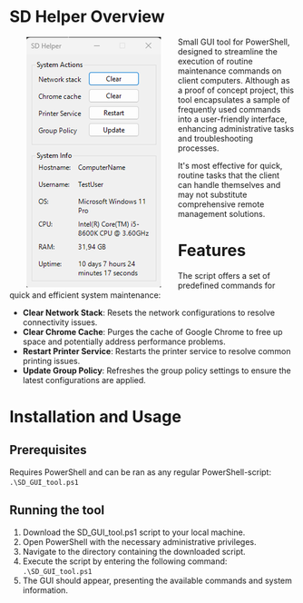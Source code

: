# SD Helper Overview
<p>
<img align="left" hspace="30" src="./sd-helper.png" alt="Image of SD-Helper"/>
</p>
<p>
Small GUI tool for PowerShell, designed to streamline the execution of routine maintenance commands on client computers. Although as a proof of concept project, this tool encapsulates a sample of frequently used commands into a user-friendly interface, enhancing administrative tasks and troubleshooting processes.
</p>
<p>
It's most effective for quick, routine tasks that the client can handle themselves and may not substitute comprehensive remote management solutions.
</p>

# Features
<p>
The script offers a set of predefined commands for quick and efficient system maintenance:
</p>

   - <b>Clear Network Stack</b>: Resets the network configurations to resolve connectivity issues.
   - <b>Clear Chrome Cache</b>: Purges the cache of Google Chrome to free up space and potentially address performance problems.
   - <b>Restart Printer Service</b>: Restarts the printer service to resolve common printing issues.
   - <b>Update Group Policy</b>: Refreshes the group policy settings to ensure the latest configurations are applied.

# Installation and Usage

## Prerequisites

Requires PowerShell and can be ran as any regular PowerShell-script:
`.\SD_GUI_tool.ps1`

## Running the tool

1. Download the SD_GUI_tool.ps1 script to your local machine.
2. Open PowerShell with the necessary administrative privileges.
3. Navigate to the directory containing the downloaded script.
4. Execute the script by entering the following command:
   `.\SD_GUI_tool.ps1`
5. The GUI should appear, presenting the available commands and system information.
